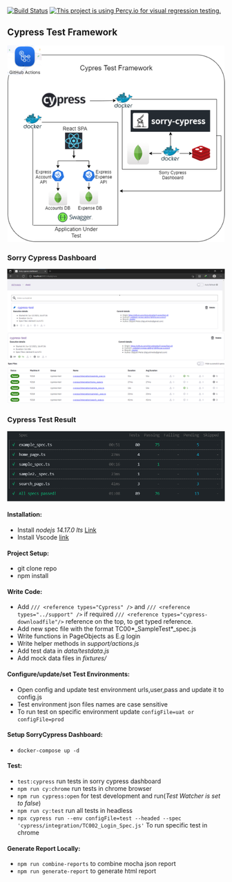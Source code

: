 [![Build Status](https://github.com/dipjyotimetia/CypressTest/workflows/CypressCI/badge.svg)](https://github.com/dipjyotimetia/CypressTest/actions)
[![This project is using Percy.io for visual regression testing.](https://percy.io/static/images/percy-badge.svg)](https://percy.io/d463521f/CypressTestFramework)

## Cypress Test Framework

![image](./doc/CypressTestFramework.png)

### Sorry Cypress Dashboard
![image](./doc/SorryCypressDashboard.png)
![image](./doc/SorryCyResult.png)

### Cypress Test Result
![image](./doc/CyResult.png)

#### Installation:

- Install _nodejs 14.17.0 lts_ [Link](https://nodejs.org/en/download/)
- Install Vscode [link](https://code.visualstudio.com/download)

#### Project Setup:

- git clone repo
- npm install

#### Write Code:

- Add `/// <reference types="Cypress" />` and `/// <reference types="../support" />` if required `/// <reference types="cypress-downloadfile"/>` reference on the top, to get typed reference.
- Add new spec file with the format TC00*\_SampleTest*\_spec.js
- Write functions in PageObjects as E.g login
- Write helper methods in _support/actions.js_
- Add test data in _data/testdata.js_
- Add mock data files in _fixtures/_

#### Configure/update/set Test Environments:

- Open config and update test environment urls,user,pass and update it to config.js
- Test environment json files names are case sensitive
- To run test on specific environment update `configFile=uat or configFile=prod`

#### Setup SorryCypress Dashboard:
- `docker-compose up -d`

#### Test:

- `test:cypress` run tests in sorry cypress dashboard
- `npm run cy:chrome` run tests in chrome browser
- `npm run cypress:open` for test development and run(_Test Watcher is set to false_)
- `npm run cy:test` run all tests in headless
- `npx cypress run --env configFile=test --headed --spec 'cypress/integration/TC002_Login_Spec.js'` To run specific test in chrome

#### Generate Report Locally:

- `npm run combine-reports` to combine mocha json report
- `npm run generate-report` to generate html report
